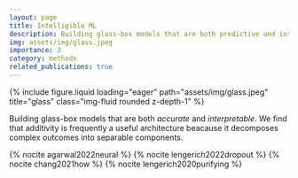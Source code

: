 ```yaml
---
layout: page
title: Intelligible ML
description: Building glass-box models that are both predictive and interpretable
img: assets/img/glass.jpeg
importance: 3
category: methods
related_publications: true
---
```


{% include figure.liquid loading="eager" path="assets/img/glass.jpeg" title="glass" class="img-fluid rounded z-depth-1" %}

Building glass-box models that are both _accurate_ and _interpretable_. We find that additivity is frequently a useful architecture beacause it decomposes complex outcomes into separable components.

{% nocite agarwal2022neural %}
{% nocite lengerich2022dropout %}
{% nocite chang2021how %}
{% nocite lengerich2020purifying %}
